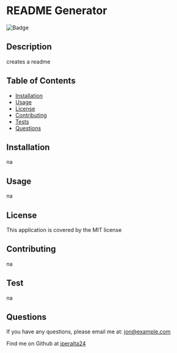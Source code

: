 # README Generator
  ![Badge](https://img.shields.io/badge/License-MIT-yellow.svg)

  ## Description
  creates a readme

## Table of Contents
- [Installation](#installation)
- [Usage](#usage)
 - [License](#license)
- [Contributing](#contributing)
- [Tests](#tests)
- [Questions](#questions)

## Installation
  
na

## Usage

na

## License
  This application is covered by the MIT license

## Contributing

na

## Test

na

## Questions

If you have any questions, please email me at: [jon@example.com](mailto:jon@example.com)

Find me on Github at [jperalta24](https://github.com/jperalta24)

